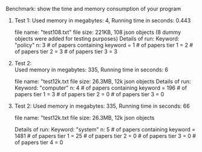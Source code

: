 Benchmark: show the time and memory consumption of your program

1. Test 1: 
	Used memory in megabytes: 4,
	Running time in seconds: 0.443	
	
	file name: "test108.txt"
	file size: 221KB, 108 json objects (8 dummy objects were added for testing purposes)
	Details of run:
		Keyword: "policy"
		n: 3
		# of papers containing keyword = 1
		# of papers tier 1  	      = 2
		# of papers tier 2	      = 3
		# of papers tier 3	      = 3

2. Test 2:  
	Used memory in megabytes: 335,
	Running time in seconds: 6 
	
	
	file name: "test12k.txt
	file size: 26.3MB, 12k json objects	
	Details of run:
		Keyword: "computer"
		n: 4
		# of papers containing keyword = 196
		# of papers tier 1  	      = 3
		# of papers tier 2	      = 0
		# of papers tier 3	      = 0

3. Test 2:
	Used memory in megabytes: 335,
	Running time in seconds: 66
	
	file name: "test12k.txt
	file size: 26.3MB, 12k json objects
	
	Details of run:
		Keyword: "system"
		n: 5
		# of papers containing keyword = 1481
		# of papers tier 1  	      = 25
		# of papers tier 2	      = 0
		# of papers tier 3	      = 0
		# of papers tier 4	      = 0
